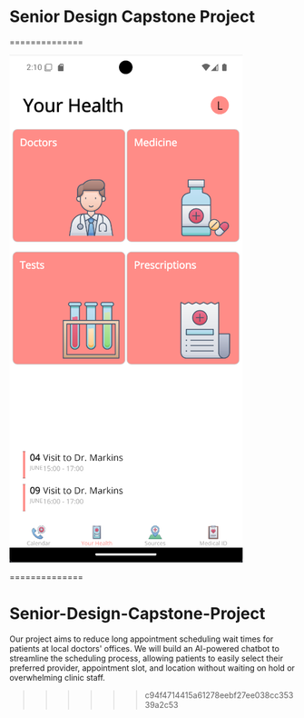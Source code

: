 # Senior Design Capstone Project
==============


<img src="https://github.com/logankaas/Senior-Design-Capstone-Project/blob/main/senior-capstone-design-one.png" />


==============

# Senior-Design-Capstone-Project
Our project aims to reduce long appointment scheduling wait times for patients at local doctors' offices. We will build an AI-powered chatbot to streamline the scheduling process, allowing patients to easily select their preferred provider, appointment slot, and location without waiting on hold or overwhelming clinic staff. 


>>>>>> c94f4714415a61278eebf27ee038cc35339a2c53
